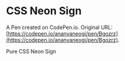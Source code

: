 # CSS Neon Sign

A Pen created on CodePen.io. Original URL: [https://codepen.io/ananyaneogi/pen/Bgozrz](https://codepen.io/ananyaneogi/pen/Bgozrz).

Pure CSS Neon Sign